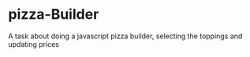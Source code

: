 # pizza-Builder
A task about doing a javascript pizza builder, selecting the toppings and  updating prices
